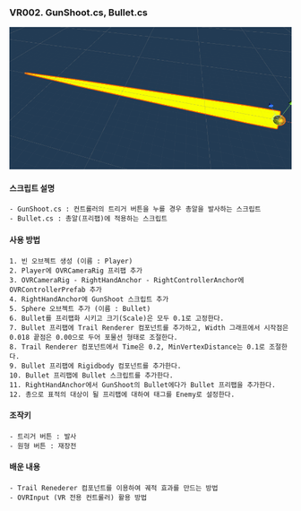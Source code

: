 ### VR002. GunShoot.cs, Bullet.cs


![BulletEffect](./BulletEffect.PNG)


#### 스크립트 설명
	- GunShoot.cs : 컨트롤러의 트리거 버튼을 누를 경우 총알을 발사하는 스크립트
	- Bullet.cs : 총알(프리팹)에 적용하는 스크립트



#### 사용 방법
	1. 빈 오브젝트 생성 (이름 : Player)
	2. Player에 OVRCameraRig 프리팹 추가
	3. OVRCameraRig - RightHandAnchor - RightControllerAnchor에 OVRControllerPrefab 추가
	4. RightHandAnchor에 GunShoot 스크립트 추가
	5. Sphere 오브젝트 추가 (이름 : Bullet)
	6. Bullet를 프리팹화 시키고 크기(Scale)은 모두 0.1로 고정한다.
	7. Bullet 프리팹에 Trail Renderer 컴포넌트를 추가하고, Width 그래프에서 시작점은 0.018 끝점은 0.00으로 두어 포물선 형태로 조절한다.
	8. Trail Renderer 컴포넌트에서 Time은 0.2, MinVertexDistance는 0.1로 조절한다.
	9. Bullet 프리팹에 Rigidbody 컴포넌트를 추가한다.
	10. Bullet 프리팹에 Bullet 스크립트를 추가한다.
	11. RightHandAnchor에서 GunShoot의 Bullet에다가 Bullet 프리팹을 추가한다.
	12. 총으로 표적의 대상이 될 프리팹에 대하여 태그를 Enemy로 설정한다.



#### 조작키
	- 트리거 버튼 : 발사
	- 원형 버튼 : 재장전



#### 배운 내용
	- Trail Renederer 컴포넌트를 이용하여 궤적 효과를 만드는 방법
	- OVRInput (VR 전용 컨트롤러) 활용 방법
	
